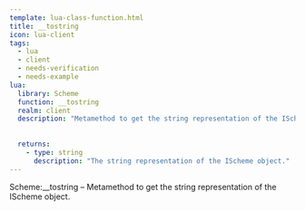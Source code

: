 ```yaml
---
template: lua-class-function.html
title: __tostring
icon: lua-client
tags:
  - lua
  - client
  - needs-verification
  - needs-example
lua:
  library: Scheme
  function: __tostring
  realm: client
  description: "Metamethod to get the string representation of the IScheme object."
  
  
  returns:
    - type: string
      description: "The string representation of the IScheme object."
---
```


<div class="lua__search__keywords">
Scheme:__tostring &#x2013; Metamethod to get the string representation of the IScheme object.
</div>
